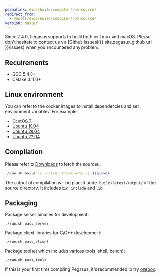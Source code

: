 ```yaml
---
permalink: docs/build/compile-from-source/
redirect_from:
  - master/docs/build/compile-from-source/
version: master
---
```


Since 2.4.0, Pegasus supports to build both on Linux and macOS. Please don't hesitate to contact us via [Github Issues]({{ site.pegasus_github_url }}/issues) when you encountered any problem.

## Requirements

- GCC 5.4.0+
- CMake 3.11.0+

## Linux environment

You can refer to the docker images to install dependencies and set environment variables. For example:
- [CentOS 7](https://github.com/apache/incubator-pegasus/blob/master/docker/pegasus-build-env/centos7/Dockerfile)
- [Ubuntu 18.04](https://github.com/apache/incubator-pegasus/blob/master/docker/pegasus-build-env/ubuntu1804/Dockerfile)
- [Ubuntu 20.04](https://github.com/apache/incubator-pegasus/blob/master/docker/pegasus-build-env/ubuntu1804/Dockerfile)
- [Ubuntu 22.04](https://github.com/apache/incubator-pegasus/blob/master/docker/pegasus-build-env/ubuntu2204/Dockerfile)

## Compilation

Please refer to [Downloads](/docs/downloads) to fetch the sources。

```bash
./run.sh build -c --clear_thirdparty -j $(nproc)
```

The output of compilation will be placed under `build/latest/output/` of the source directory. It includes `bin`, `include` and `lib`.

## Packaging

Package server binaries for development:

```bash
./run.sh pack_server
```

Package client libraries for C/C++ development:

```bash
./run.sh pack_client
```

Package toolset which includes various tools (shell, bench):

```bash
./run.sh pack_tools
```

If this is your first time compiling Pegasus, it's recommended to try [onebox](/overview/onebox).

